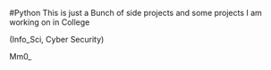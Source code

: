 #Python
This is just a Bunch of side projects and some projects I am working on in College

(Info_Sci, Cyber Security)

Mm0_
